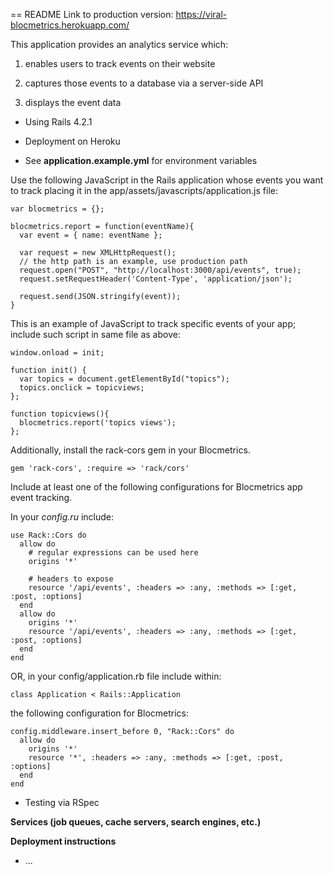 == README
Link to production version: https://viral-blocmetrics.herokuapp.com/

This application provides an analytics service which:

1. enables users to track events on their website

2. captures those events to a database via a server-side API

3. displays the event data

* Using Rails 4.2.1

* Deployment on Heroku

* See __application.example.yml__ for environment variables

Use the following JavaScript in the Rails application whose events you want to track
placing it in the app/assets/javascripts/application.js file:

    var blocmetrics = {};

    blocmetrics.report = function(eventName){
      var event = { name: eventName };

      var request = new XMLHttpRequest();
      // the http path is an example, use production path
      request.open("POST", "http://localhost:3000/api/events", true);
      request.setRequestHeader('Content-Type', 'application/json');

      request.send(JSON.stringify(event));
    }

This is an example of JavaScript to track specific events of your app; 
include such script in same file as above:

    window.onload = init;

    function init() {
      var topics = document.getElementById("topics");
      topics.onclick = topicviews;
    };

    function topicviews(){
      blocmetrics.report('topics views');
    };

Additionally, install the rack-cors gem in your Blocmetrics.

    gem 'rack-cors', :require => 'rack/cors'

Include at least one of the following configurations for Blocmetrics app event tracking.

In your _config.ru_ include:

    use Rack::Cors do
      allow do
        # regular expressions can be used here
        origins '*'

        # headers to expose
        resource '/api/events', :headers => :any, :methods => [:get, :post, :options]
      end
      allow do
        origins '*'
        resource '/api/events', :headers => :any, :methods => [:get, :post, :options]
      end
    end

OR, in your config/application.rb file include within:

    class Application < Rails::Application

the following configuration for Blocmetrics:

    config.middleware.insert_before 0, "Rack::Cors" do
      allow do
        origins '*'
        resource '*', :headers => :any, :methods => [:get, :post, :options]
      end
    end



* Testing via RSpec

**Services (job queues, cache servers, search engines, etc.)**

**Deployment instructions**

* ...


